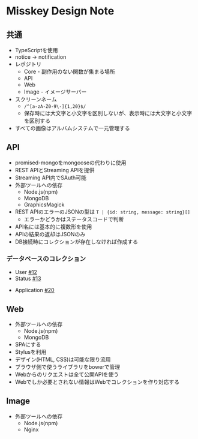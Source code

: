 # Misskey Design Note

## 共通
* TypeScriptを使用
* notice → notification
* レポジトリ
  * Core - 副作用のない関数が集まる場所
  * API
  * Web
  * Image - イメージサーバー
* スクリーンネーム
  * `/^[a-zA-Z0-9\-]{1,20}$/`
  * 保存時には大文字と小文字を区別しないが、表示時には大文字と小文字を区別する
* すべての画像はアルバムシステムで一元管理する

## API
* promised-mongoをmongooseの代わりに使用
* REST APIとStreaming APIを提供
* Streaming API内でSAuth可能
* 外部ツールへの依存
  * Node.js(npm)
  * MongoDB
  * GraphicsMagick
* REST APIのエラーのJSONの型は `T | {id: string, message: string}[]`
  * エラーかどうかはステータスコードで判断
* API名には基本的に複数形を使用
* APIの結果の返却はJSONのみ
* DB接続時にコレクションが存在しなければ作成する

### データベースのコレクション
* User [#12](https://github.com/MissKernel/Misskey-DesignNote/issues/12)
* Status [#13](https://github.com/MissKernel/Misskey-DesignNote/issues/13)

<!-- * Image [#15](https://github.com/MissKernel/Misskey-DesignNote/issues/15) -->

* Application [#20](https://github.com/MissKernel/Misskey-DesignNote/issues/20)

## Web
* 外部ツールへの依存
  * Node.js(npm)
  * MongoDB
* SPAにする
* Stylusを利用
* デザイン(HTML, CSS)は可能な限り流用
* ブラウザ側で使うライブラリをbowerで管理 
* Webからのリクエストは全て公開APIを使う
* Webでしか必要とされない情報はWebでコレクションを作り対応する

## Image
* 外部ツールへの依存
  * Node.js(npm)
  * Nginx
